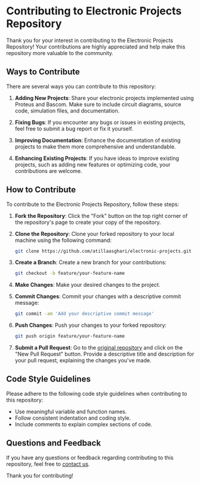 # Contributing to Electronic Projects Repository

Thank you for your interest in contributing to the Electronic Projects Repository! Your contributions are highly appreciated and help make this repository more valuable to the community.

## Ways to Contribute

There are several ways you can contribute to this repository:

1. **Adding New Projects**: Share your electronic projects implemented using Proteus and Bascom. Make sure to include circuit diagrams, source code, simulation files, and documentation.

2. **Fixing Bugs**: If you encounter any bugs or issues in existing projects, feel free to submit a bug report or fix it yourself.

3. **Improving Documentation**: Enhance the documentation of existing projects to make them more comprehensive and understandable.

4. **Enhancing Existing Projects**: If you have ideas to improve existing projects, such as adding new features or optimizing code, your contributions are welcome.

## How to Contribute

To contribute to the Electronic Projects Repository, follow these steps:

1. **Fork the Repository**: Click the "Fork" button on the top right corner of the repository's page to create your copy of the repository.

2. **Clone the Repository**: Clone your forked repository to your local machine using the following command:

    ```bash
    git clone https://github.com/atillaasghari/electronic-projects.git
    ```

3. **Create a Branch**: Create a new branch for your contributions:

    ```bash
    git checkout -b feature/your-feature-name
    ```


4. **Make Changes**: Make your desired changes to the project.

5. **Commit Changes**: Commit your changes with a descriptive commit message:

    ```bash
    git commit -am 'Add your descriptive commit message'
    ```

6. **Push Changes**: Push your changes to your forked repository:

    ```bash
    git push origin feature/your-feature-name
    ```

7. **Submit a Pull Request**: Go to the [original repository](https://github.com/atillaasghari/electronic-projects) and click on the "New Pull Request" button. Provide a descriptive title and description for your pull request, explaining the changes you've made.

## Code Style Guidelines

Please adhere to the following code style guidelines when contributing to this repository:

- Use meaningful variable and function names.
- Follow consistent indentation and coding style.
- Include comments to explain complex sections of code.

## Questions and Feedback

If you have any questions or feedback regarding contributing to this repository, feel free to [contact us](https://github.com/atillaasghari/electronic-projects/issues).

Thank you for contributing!

